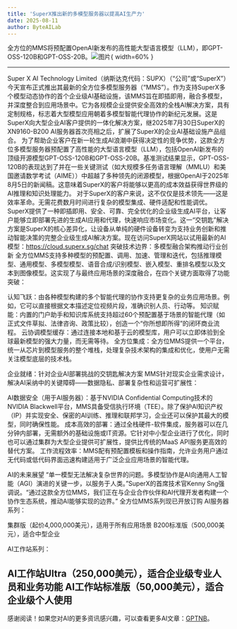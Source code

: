 ```yaml
---
title: 'SuperX推出新的多模型服务器以提高AI生产力'
date: 2025-08-11
author: ByteAILab
---
```


全方位的MMS将预配置OpenAI新发布的高性能大型语言模型（LLM），即GPT-OSS-120B和GPT-OSS-20B。![图片](https://ai-techpark.com/wp-content/uploads/SuperX.jpg){ width=60% }

---

Super X AI Technology Limited（纳斯达克代码：SUPX）（“公司”或“SuperX”）今天宣布正式推出其最新的全方位多模型服务器（“MMS”）。作为支持SuperX多个模型动态协作的首个企业级AI基础设施，该MMS旨在即插即用，融合多模型，并深度整合到应用场景中。它为各规模企业提供安全高效的全栈AI解决方案，具有定制规格，标志着大型模型应用朝着多模型智能代理协作的新纪元发展。这是SuperX向大型企业AI客户提供的一体化解决方案，继2025年7月30日SuperX的XN9160-B200 AI服务器首次亮相之后，扩展了SuperX的企业AI基础设施产品组合。
为了帮助企业客户在新一轮生成AI浪潮中获得决定性的竞争优势，这款全方位多模型服务器预配置了高性能的大型语言模型（LLM），包括OpenAI新发布的顶级开源模型GPT-OSS-120B和GPT-OSS-20B。基准测试结果显示，GPT-OSS-120B的表现达到了并在一些关键测试（如大规模多任务语言理解（MMLU）和美国邀请数学考试（AIME））中超越了多种领先的闭源模型，根据OpenAI于2025年8月5日的新闻稿。这意味着SuperX的客户将能够以更高的成本效益获得世界级的AI推理和知识处理能力。
对于SuperX的客户来说，这不仅仅是技术领先——这是效率革命。无需花费数月时间进行复杂的模型集成、硬件适配和性能调优。SuperX提供了一种即插即用、安全、可靠、完全优化的企业级生成AI平台，让客户能够立即部署先进的生成AI应用和代理，快速响应市场变化。这一“交钥匙”解决方案是SuperX的核心差异化，让设备从单纯的硬件设备转变为支持业务创新和推动智能决策的完整企业级生成AI解决方案。现在访问SuperX网站以试用最新的AI模型：https://cloud.superx.sg/chat
突破技术边界：多模型融合架构推动行业创新
全方位MMS支持多种模型的预配置、调用、加速、管理和迭代，包括推理模型、通用模型、多模型模型、语音合成/识别模型、嵌入模型、重排名模型以及文本到图像模型。这实现了与最终应用场景的深度融合，在四个关键方面取得了功能突破：

认知飞跃：由各种模型构建的多个智能代理的协作支持更复杂的业务应用场景。例如，它可以直接根据文本描述定位视频片段，准确识别人员、行动等。
知识赋能：内置的门户助手和知识库系统支持超过60个预配置基于场景的智能代理（如正式文件草拟、法律咨询、政策比较），创造一个“你所想即所得”的闭环商业流程。
云协调模型缓存：通过连接本地和基于云的模型库，用户可以立即体验到全球最新模型的强大力量，而无需等待。
全方位集成：全方位MMS提供一个平台，统一从芯片到模型服务的整个堆栈，处理复杂技术架构的集成和优化，使用户无需关注模型底层的技术栈。

企业就绪：针对企业AI部署挑战的交钥匙解决方案
MMS针对现实企业需求设计，解决AI采纳中的关键障碍——数据隐私、部署复杂性和运营可扩展性：

AI数据安全（用于AI服务器）：基于NVIDIA Confidential Computing技术的NVIDIA Blackwell平台，MMS具备受信执行环境（TEE）。除了保护AI知识产权（IP）并实现安全、保密的AI训练、推理和联邦学习，企业还可以保护其最大的模型，同时确保性能。
成本高效的部署：通过全栈硬件-软件集成，服务器可以在几分钟内部署，无需额外的基础设施或IT资源。它针对中小型企业进行了优化，同时也可以通过集群为大型企业提供可扩展性，提供比传统的MaaS API服务更高效的替代方案。
工作流程效率：MMS配有预配置模板和操作指南，允许业务用户通过无代码或低代码界面迅速构建适用于广泛企业应用场景的智能代理。

AI的未来展望
“单一模型无法解决复杂世界的问题。多模型协作是AI向通用人工智能（AGI）演进的关键一步，以服务于人类。”SuperX的首席技术官Kenny Sng强调说。“通过这款全方位MMS，我们正在与企业合作伙伴和AI代理开发者构建一个协作生态系统，推动AI能够实现的边界。”
全方位MMS系列现已开放订购
AI服务器系列：

集群版（起价4,000,000美元），适用于所有应用场景
B200标准版（500,000美元），适合中型企业

AI工作站系列：

AI工作站Ultra（250,000美元），适合企业级专业人员和业务功能
AI工作站标准版（50,000美元），适合企业级个人使用
---
感谢阅读！如果您对AI的更多资讯感兴趣，可以查看更多AI文章：[GPTNB](https://gptnb.com)。